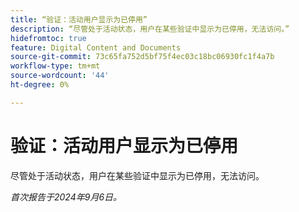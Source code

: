```yaml
---
title: “验证：活动用户显示为已停用”
description: “尽管处于活动状态，用户在某些验证中显示为已停用，无法访问。”
hidefromtoc: true
feature: Digital Content and Documents
source-git-commit: 73c65fa752d5bf75f4ec03c18bc06930fc1f4a7b
workflow-type: tm+mt
source-wordcount: '44'
ht-degree: 0%

---
```


# 验证：活动用户显示为已停用

尽管处于活动状态，用户在某些验证中显示为已停用，无法访问。

_首次报告于2024年9月6日。_
